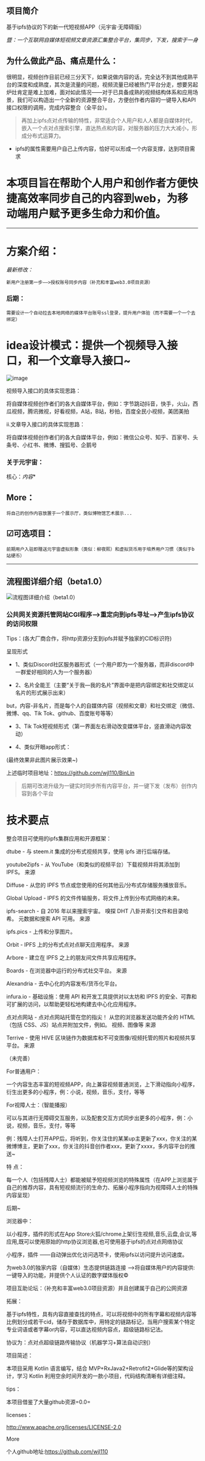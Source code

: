 ## 项目简介

基于ipfs协议的下的新一代短视频APP（元宇宙·无障碍版）

*暨：一个互联网自媒体短视频文章资源汇集整合平台，集同步，下发，搜索于一身*

## 为什么做此产品、痛点是什么：


很明显，视频创作目前已经三分天下，如果说做内容的话，完全达不到其他成熟平台的深度和成熟度，其次是流量的问题，视频流量已经被热门平台分走，想要另起炉灶肯定是难上加难，面对如此情况——对于已具备成熟的视频结构体系和应用场景，我们可以构造出一个全新的资源整合平台，方便创作者内容的一键导入和API接口权限的调用，完成内容整合（全平台）。

>再加上ipfs点对点传输的特性，非常适合个人用户和人人都是自媒体时代，嵌入一个点对点搜索引擎，直达热点和内容，对服务器的压力大大减小，形成分布式运算力。

- ipfs的属性需要用户自己上传内容，恰好可以形成一个内容支撑，达到项目需求

# 本项目旨在帮助个人用户和创作者方便快捷高效率同步自己的内容到web，为移动端用户赋予更多生命力和价值。

---
# 方案介绍：

*最新修改：*

    新用户注册第一步——>授权账号同步内容（补充和丰富web3.0项目资源）

### 后期：

    需要设计一个自动拉去本地网络的媒体平台账号ssl登录，提升用户体验（而不需要一个一个去绑定）



# idea设计模式：提供一个视频导入接口，和一个文章导入接口~

![image](https://user-images.githubusercontent.com/53851034/165206976-a00577d0-6b87-4071-8fba-d18fa8cf72f0.png)


视频导入接口的具体实现思路：

将自媒体视频创作者们的各大自媒体平台，例如：字节跳动抖音，快手，火山，西瓜视频，腾讯微视，好看视频，A站，B站，秒拍，百度全民小视频，美团美拍



ii.文章导入接口的具体实现思路：

将自媒体视频创作者们的各大自媒体平台，例如：微信公众号、知乎、百家号、头条号、小红书、微博、搜狐号、企鹅号


### 关于元宇宙：

核心：*内容**

## More：
    将自己的创作内容放置于一个展示厅，类似博物馆艺术展示...



## ☑可选项目：
    
    前期用户入驻即赠送元宇宙虚拟形象（类似：柳夜熙）和虚拟货币用于培养用户习惯（类似于b站硬币）


---
## 流程图详细介绍（beta1.0）

![流程图详细介绍（beta1.0）](https://user-images.githubusercontent.com/53851034/165487995-50b6ef08-29b0-4829-b728-a90d2c78baae.png)
 

### 公共网关资源托管网站CGI程序——>重定向到ipfs寻址——>产生ipfs协议的访问权限

Tips：(各大厂商合作，将http资源分支到ipfs并赋予独家的CID标识符) 

呈现形式

- 1、类似Discord社区服务器形式（一个用户即为一个服务器，而非discord中一群爱好相同的人为一个服务器）



- 2、名片全能王（主要“关于我—我的名片”界面中是把内容绑定和社交绑定以名片的形式展示出来）

but，内容-非名片，而是每个人的自媒体内容（视频和文章）和社交绑定（微信、微博、qq、Tik Tok、github、百度账号等等）



- 3、Tik Tok短视频形式（第一界面左右滑动改变媒体平台，竖直滑动内容改动）



- 4、类似开眼app形式：

(最终效果非此图片展示效果~)

上述临时项目地址：https://github.com/wjl110/BinLin

>后期可改进升级为一键实时同步所有内容平台，并一键下发（发布）创作内容到各个平台

# 技术要点

整合项目可使用的ipfs集群应用和开源框架：



dtube - 与 steem.it 集成的分布式视频共享，使用 ipfs 进行后端存储。

youtube2ipfs - 从 YouTube（和类似的视频平台）下载视频并将其添加到 IPFS。 来源 

Diffuse - 从您的 IPFS 节点或您使用的任何其他云/分布式存储服务播放音乐。 

Global Upload - IPFS 的文件传输服务，将文件上传到分布式网络的未来。 

ipfs-search - 自 2016 年以来搜索宇宙。 嗅探 DHT 八卦并索引文件和目录哈希。 元数据和搜索 API 可用。 来源 

ipfs.pics - 上传和分享图片。 

Orbit - IPFS 上的分布式点对点聊天应用程序。 来源 

Arbore - 建立在 IPFS 之上的朋友间文件共享应用程序。

Boards - 在浏览器中运行的分布式社交平台。 来源  

Alexandria - 去中心化的内容发布/货币化平台。 

infura.io - 基础设施：使用 API 和开发工具提供对以太坊和 IPFS 的安全、可靠和可扩展的访问，以帮助更轻松地构建去中心化应用程序。 

点对点网站 - 点对点网站托管在您的指尖！ 从您的浏览器发送功能齐全的 HTML（包括 CSS、JS）站点并附加文件，例如。 视频、图像等 来源 

Terrive - 使用 HIVE 区块链作为数据库和不可变图像/视频托管的照片和视频共享平台。 来源 











（未完善）

For普通用户：

一个内容生态丰富的短视频APP，向上兼容视频普通浏览，上下滑动指向小程序，衍生出更多的小程序，例：小说，视频，音乐，支付，等等

For视障人士：（智能播报）

可以与其进行无障碍交互服务，以及配套交互方式同步出更多的小程序，例：小说，视频，音乐，支付，等等

例：残障人士打开APP后，将听到，你关注住的某某up主更新了xxx，你关注的某微博博主，更新了xxx，你关注的抖音创作者xxx，更新了xxxx，多内容平台的推送~

 





特    点：

每一个人（包括残障人士）都能被赋予短视频浏览的特殊属性（在APP上浏览属于自己的推荐内容，具有短视频流行的生命力、拓展小程序指向为视障碍人士的特殊内容呈现）



后期~

浏览器中：

以小程序，插件的形式在App Store火狐/chrome上架衍生视频,音乐,云盘,会议,等应用,既可以使用原始的http协议浏览器,也可使用基于ipfs的点对点网络协议

小程序，插件 ——自动弹出优化访问选项卡，使用ipfs以访问提升访问速度。        

为web3.0的独家内容（自媒体）生态提供链路连接 ——>将自媒体用户的内容提供: 一键导入的功能，并提供个人认证的数字媒体版权©



项目互助论坛：（补充和丰富web3.0项目资源）并且创建属于自己的公网资源



拓展：

基于ipfs特性，具有内容直接查找的特点，可以将视频中的所有字幕和视频内容等比例划分成若干cid，储存于数据库中，用特定的链路标记，当用户搜索某个特定专业词语或者字幕or内容，可以直达视频内容点，超级链路标记法。



协议为：点对点超级链路传输协议（机器学习+算法自动识别）





项目简述：

本项目采用 Kotlin 语言编写，结合 MVP+RxJava2+Retrofit2+Glide等的架构设计，学习 Kotlin 利用空余时间开发的一款小项目，代码结构清晰有详细注释。

tips：

本项目借鉴了大量github资源=0.0=




licenses：

http://www.apache.org/licenses/LICENSE-2.0

More

个人github地址:https://github.com/wjl110



